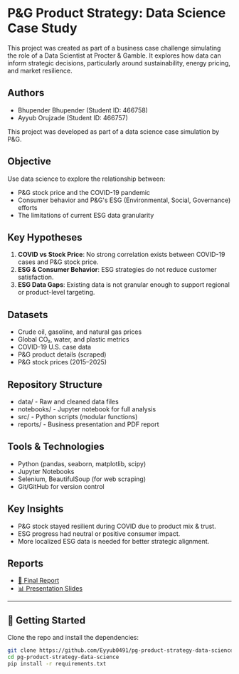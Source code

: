 # P&G Product Strategy: Data Science Case Study

This project was created as part of a business case challenge simulating the role of a Data Scientist at Procter & Gamble. It explores how data can inform strategic decisions, particularly around sustainability, energy pricing, and market resilience.

## Authors
- Bhupender Bhupender (Student ID: 466758)
- Ayyub Orujzade (Student ID: 466757)

This project was developed as part of a data science case simulation by P&G.

## Objective

Use data science to explore the relationship between:
- P&G stock price and the COVID-19 pandemic
- Consumer behavior and P&G's ESG (Environmental, Social, Governance) efforts
- The limitations of current ESG data granularity

## Key Hypotheses

1. **COVID vs Stock Price**: No strong correlation exists between COVID-19 cases and P&G stock price.
2. **ESG & Consumer Behavior**: ESG strategies do not reduce customer satisfaction.
3. **ESG Data Gaps**: Existing data is not granular enough to support regional or product-level targeting.

## Datasets

- Crude oil, gasoline, and natural gas prices
- Global CO₂, water, and plastic metrics
- COVID-19 U.S. case data
- P&G product details (scraped)
- P&G stock prices (2015–2025)

## Repository Structure

- data/ - Raw and cleaned data files
- notebooks/ - Jupyter notebook for full analysis
- src/ - Python scripts (modular functions)
- reports/ - Business presentation and PDF report

## Tools & Technologies

- Python (pandas, seaborn, matplotlib, scipy)
- Jupyter Notebooks
- Selenium, BeautifulSoup (for web scraping)
- Git/GitHub for version control

## Key Insights

- P&G stock stayed resilient during COVID due to product mix & trust.
- ESG progress had neutral or positive consumer impact.
- More localized ESG data is needed for better strategic alignment.

## Reports

- [📘 Final Report](reports/Understanding_Business_Report.pdf)
- [📊 Presentation Slides](reports/P&G%20final.pptx)

---

## 🚀 Getting Started

Clone the repo and install the dependencies:

```bash
git clone https://github.com/Eyyub0491/pg-product-strategy-data-science.git
cd pg-product-strategy-data-science
pip install -r requirements.txt
